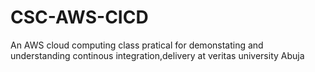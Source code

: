 # CSC-AWS-CICD
An AWS cloud computing class pratical for demonstating and understanding continous integration,delivery at veritas university Abuja
